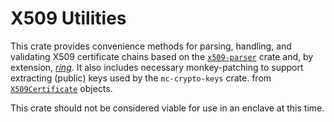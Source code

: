 # X509 Utilities

This crate provides convenience methods for parsing, handling, and validating X509 certificate chains based on the [`x509-parser`](https://docs.rs/x509-parser) crate and, by extension, [*ring*](https://docs.rs/ring). It also includes necessary monkey-patching to support extracting (public) keys used by the `mc-crypto-keys` crate. from [`X509Certificate`](::x509_parser::certificate::X509Certificate) objects.

This crate should not be considered viable for use in an enclave at this time.
